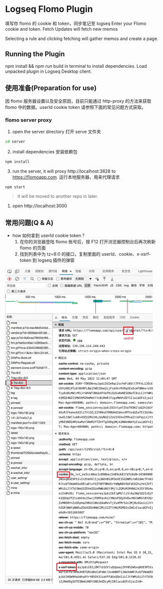# Logseq Flomo Plugin

填写你 flomo 的 cookie 和 token，同步笔记至 logseq
Enter your Flomo cookie and token. Fetch Updates will fetch new memos

Selecting a rule and clicking fetching will gather memos and create a page.

## Running the Plugin

npm install && npm run build in terminal to install dependencies.
Load unpacked plugin in Logseq Desktop client.

## 使用准备(Preparation for use)

因 flomo 服务器设置以及安全原因，目前只能通过 http-proxy 的方法来获取 flomo 中的数据。userId cookie token 请参照下面的常见问题方式获取。

### flomo server proxy

1. open the server directory
   打开 serve 文件夹

```bash
cd server 
```

2. install dependencies
   安装依赖包

```bash
npm install
```

3. run the server, it will proxy http://localhost:3828 to https://flomoapp.com.
   运行本地服务器，用来代理请求

```bash
npm start
```

> It will be moved to another repo in later.

1. open http://localhost:3000

## 常用问题(Q & A)

* how
   如何拿到 userId cookie token？
   1. 在你的浏览器登陆 flomo 账号后，按 F12 打开浏览器控制台后再次刷新 flomo 的页面
   2. 找到列表中为 tz=8:0 的接口，复制里面的 userId、cookie、x-xsrf-token 到 logseq 插件的弹窗

![image](https://github.com/SeyeeL/logseq-flomo-plugin/blob/main/src/assets/getCookie.jpg)
